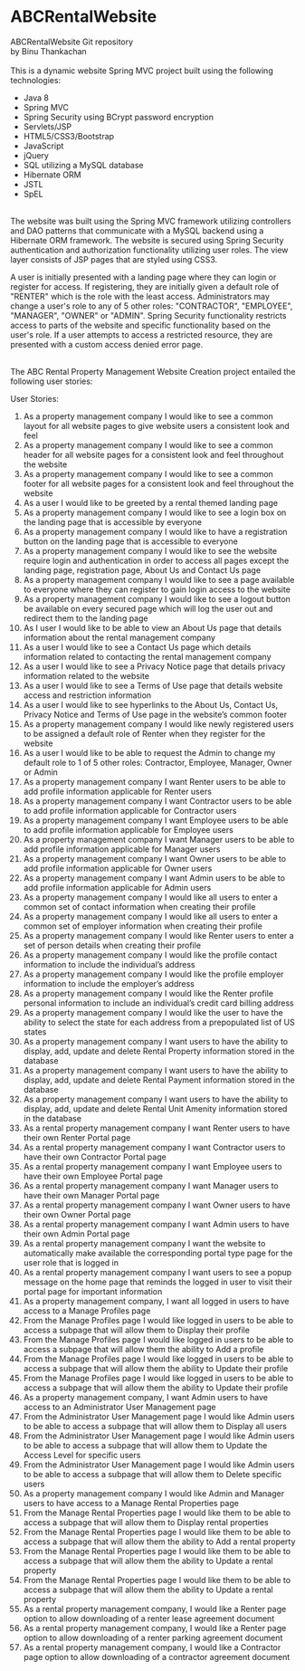# ABCRentalWebsite
 ABCRentalWebsite Git repository <br>
 by Binu Thankachan
  <br> <br>
 This is a dynamic website Spring MVC project built using the following technologies:
 - Java 8
 - Spring MVC
 - Spring Security using BCrypt password encryption
 - Servlets/JSP
 - HTML5/CSS3/Bootstrap
 - JavaScript
 - jQuery
 - SQL utilizing a MySQL database
 - Hibernate ORM
 - JSTL
 - SpEL
 <br>
 The website was built using the Spring MVC framework utilizing controllers and DAO patterns that communicate with a MySQL backend using a Hibernate ORM framework.  The website
 is secured using Spring Security authentication and authorization functionality utilizing user roles.  The view layer consists of JSP pages that are styled using CSS3.  
 
 A user is initially presented with a landing page where they can login or register for access.  If registering, they are initially given a default role of "RENTER" which is
 the role with the least access.  Administrators may change a user's role to any of 5 other roles: "CONTRACTOR", "EMPLOYEE", "MANAGER", "OWNER" or "ADMIN".  Spring Security
 functionality restricts access to parts of the website and specific functionality based on the user's role.  If a user attempts to access a restricted resource, they are
 presented with a custom access denied error page.
 
  
 <br>
 The ABC Rental Property Management Website Creation project entailed the following user stories:

 User Stories:
1.	As a property management company I would like to see a common layout for all website pages to give website users a consistent look and feel
2.	As a property management company I would like to see a common header for all website pages for a consistent look and feel throughout the website
3.	As a property management company I would like to see a common footer for all website pages for a consistent look and feel throughout the website
4.	As a user I would like to be greeted by a rental themed landing page
5.	As a property management company I would like to see a login box on the landing page that is accessible by everyone
6.	As a property management company I would like to have a registration button on the landing page that is accessible to everyone
7.	As a property management company I would like to see the website require login and authentication in order to access all pages except the landing page, registration page, About Us and Contact Us page
8.	As a property management company I would like to see a page available to everyone where they can register to gain login access to the website
9.	As a property management company I would like to see a logout button be available on every secured page which will log the user out and redirect them to the landing page
10.	As I user I would like to be able to view an About Us page that details information about the rental management company
11.	As a user I would like to see a Contact Us page which details information related to contacting the rental management company
12.	As a user I would like to see a Privacy Notice page that details privacy information related to the website
13.	As a user I would like to see a Terms of Use page that details website access and restriction information
14.	As a user I would like to see hyperlinks to the About Us, Contact Us, Privacy Notice and Terms of Use page in the website’s common footer
15.	As a property management company I would like newly registered users to be assigned a default role of Renter when they register for the website
16.	As a user I would like to be able to request the Admin to change my default role to 1 of 5 other roles: Contractor, Employee, Manager, Owner or Admin
17.	As a property management company I want Renter users to be able to add profile information applicable for Renter users
18.	As a property management company I want Contractor users to be able to add profile information applicable for Contractor users
19.	As a property management company I want Employee users to be able to add profile information applicable for Employee users
20.	As a property management company I want Manager users to be able to add profile information applicable for Manager users
21.	As a property management company I want Owner users to be able to add profile information applicable for Owner users
22.	As a property management company I want Admin users to be able to add profile information applicable for Admin users
23.	As a property management company I would like all users to enter a common set of contact information when creating their profile
24.	As a property management company I would like all users to enter a common set of employer information when creating their profile
25.	As a property management company I would like Renter users to enter a set of person details when creating their profile
26.	As a property management company I would like the profile contact information to include the individual’s address
27.	As a property management company I would like the profile employer information to include the employer’s address 
28.	As a property management company I would like the Renter profile personal information to include an individual’s credit card billing address  
29.	As a property management company I would like the user to have the ability to select the state for each address from a prepopulated list of US states
30.	As a property management company I want users to have the ability to display, add, update and delete Rental Property information stored in the database
31.	As a property management company I want users to have the ability to display, add, update and delete Rental Payment information stored in the database
32.	As a property management company I want users to have the ability to display, add, update and delete Rental Unit Amenity information stored in the database
33.	As a rental property management company I want Renter users to have their own Renter Portal page
34.	As a rental property management company I want Contractor users to have their own Contractor Portal page
35.	As a rental property management company I want Employee users to have their own Employee Portal page
36.	As a rental property management company I want Manager users to have their own Manager Portal page
37.	As a rental property management company I want Owner users to have their own Owner Portal page
38.	As a rental property management company I want Admin users to have their own Admin Portal page
39.	As a rental property management company I want the website to automatically make available the corresponding portal type page for the user role that is logged in
40.	As a rental property management company I want users to see a popup message on the home page that reminds the logged in user to visit their portal page for important information
41.	As a property management company, I want all logged in users to have access to a Manage Profiles page
42.	From the Manage Profiles page I would like logged in users to be able to access a subpage that will allow them to Display their profile
43.	From the Manage Profiles page I would like logged in users to be able to access a subpage that will allow them the ability to Add a profile
44.	From the Manage Profiles page I would like logged in users to be able to access a subpage that will allow them the ability to Update their profile
45.	From the Manage Profiles page I would like logged in users to be able to access a subpage that will allow them the ability to Update their profile
46.	As a property management company, I want Admin users to have access to an Administrator User Management page
47.	From the Administrator User Management page I would like Admin users to be able to access a subpage that will allow them to Display all users
48.	From the Administrator User Management page I would like Admin users to be able to access a subpage that will allow them to Update the Access Level for specific users
49.	From the Administrator User Management page I would like Admin users to be able to access a subpage that will allow them to Delete specific users
50.	As a property management company I would like Admin and Manager users to have access to a Manage Rental Properties page
51.	From the Manage Rental Properties page I would like them to be able to access a subpage that will allow them to Display rental properties
52.	From the Manage Rental Properties page I would like them to be able to access a subpage that will allow them the ability to Add a rental property
53.	From the Manage Rental Properties page I would like them to be able to access a subpage that will allow them the ability to Update a rental property
54.	From the Manage Rental Properties page I would like them to be able to access a subpage that will allow them the ability to Update a rental property
55.	As a rental property management company, I would like a Renter page option to allow downloading of a renter lease agreement document
56.	As a rental property management company, I would like a Renter page option to allow downloading of a renter parking agreement document
57.	As a rental property management company, I would like a Contractor page option to allow downloading of a contractor agreement document











 
 
 
 
